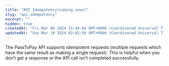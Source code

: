 ```yaml
---
title: "API Idempotency(coming soon)"
slug: "api-idempotency"
excerpt: ""
hidden: true
createdAt: "Fri Mar 08 2024 15:44:04 GMT+0000 (Coordinated Universal Time)"
updatedAt: "Sun Mar 10 2024 03:02:56 GMT+0000 (Coordinated Universal Time)"
---
```

The PassToPay API supports idempotent requests (multiple requests which have the same result as making a single request). This is helpful when you don’t get a response or the API call isn’t completed successfully.
